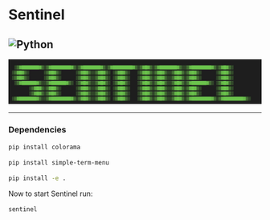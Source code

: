 # Sentinel
![Python](https://img.shields.io/badge/Python-3776AB?style=flat&logo=python&logoColor=white)
---

![logo](./assets/logo.jpeg)

---

### Dependencies

```bash
pip install colorama
```
```bash
pip install simple-term-menu
```
```bash
pip install -e .
```

Now to start Sentinel run:
```bash
sentinel
```